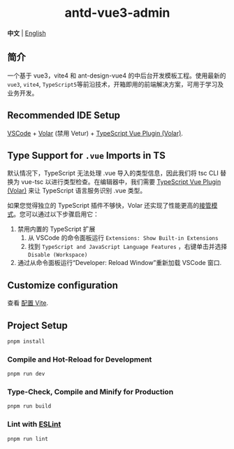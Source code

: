 <h1 align="center">antd-vue3-admin</h1>

**中文** | [English](README.md)

## 简介

一个基于 vue3，vite4 和 ant-design-vue4 的中后台开发模板工程。使用最新的`vue3`, `vite4`, `TypeScript5`等前沿技术，开箱即用的前端解决方案，可用于学习及业务开发。

## Recommended IDE Setup

[VSCode](https://code.visualstudio.com/) + [Volar](https://marketplace.visualstudio.com/items?itemName=Vue.volar) (禁用 Vetur) + [TypeScript Vue Plugin (Volar)](https://marketplace.visualstudio.com/items?itemName=Vue.vscode-typescript-vue-plugin).

## Type Support for `.vue` Imports in TS

默认情况下，TypeScript 无法处理 .vue 导入的类型信息，因此我们将 tsc CLI 替换为 vue-tsc 以进行类型检查。在编辑器中，我们需要 [TypeScript Vue Plugin (Volar)](https://marketplace.visualstudio.com/items?itemName=Vue.vscode-typescript-vue-plugin) 来让 TypeScript 语言服务识别 .vue 类型。

如果您觉得独立的 TypeScript 插件不够快，Volar 还实现了性能更高的[接管模式](https://github.com/johnsoncodehk/volar/discussions/471#discussioncomment-1361669)。您可以通过以下步骤启用它：

1. 禁用内置的 TypeScript 扩展
   1. 从 VSCode 的命令面板运行 `Extensions: Show Built-in Extensions`
   2. 找到 `TypeScript and JavaScript Language Features` ，右键单击并选择 `Disable (Workspace)`
2. 通过从命令面板运行“Developer: Reload Window”重新加载 VSCode 窗口.

## Customize configuration

查看 [配置 Vite](https://cn.vitejs.dev/config/).

## Project Setup

```sh
pnpm install
```

### Compile and Hot-Reload for Development

```sh
pnpm run dev
```

### Type-Check, Compile and Minify for Production

```sh
pnpm run build
```

### Lint with [ESLint](https://eslint.org/)

```sh
pnpm run lint
```
